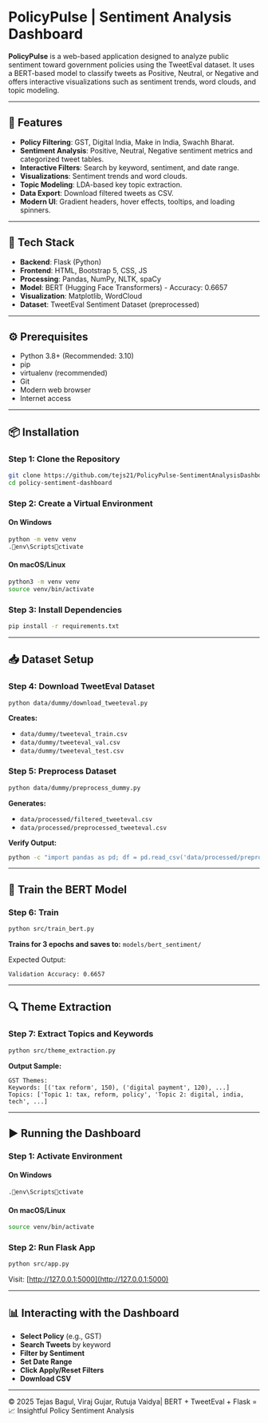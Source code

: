 
# PolicyPulse | Sentiment Analysis Dashboard

**PolicyPulse** is a web-based application designed to analyze public sentiment toward government policies using the TweetEval dataset. It uses a BERT-based model to classify tweets as Positive, Neutral, or Negative and offers interactive visualizations such as sentiment trends, word clouds, and topic modeling.

---

## 🚀 Features
- **Policy Filtering**: GST, Digital India, Make in India, Swachh Bharat.
- **Sentiment Analysis**: Positive, Neutral, Negative sentiment metrics and categorized tweet tables.
- **Interactive Filters**: Search by keyword, sentiment, and date range.
- **Visualizations**: Sentiment trends and word clouds.
- **Topic Modeling**: LDA-based key topic extraction.
- **Data Export**: Download filtered tweets as CSV.
- **Modern UI**: Gradient headers, hover effects, tooltips, and loading spinners.

---

## 🧰 Tech Stack
- **Backend**: Flask (Python)
- **Frontend**: HTML, Bootstrap 5, CSS, JS
- **Processing**: Pandas, NumPy, NLTK, spaCy
- **Model**: BERT (Hugging Face Transformers) - Accuracy: 0.6657
- **Visualization**: Matplotlib, WordCloud
- **Dataset**: TweetEval Sentiment Dataset (preprocessed)

---

## ⚙️ Prerequisites
- Python 3.8+ (Recommended: 3.10)
- pip
- virtualenv (recommended)
- Git
- Modern web browser
- Internet access

---

## 📦 Installation

### Step 1: Clone the Repository

```bash
git clone https://github.com/tejs21/PolicyPulse-SentimentAnalysisDashboard
cd policy-sentiment-dashboard
```

### Step 2: Create a Virtual Environment

#### On Windows

```bash
python -m venv venv
.env\Scriptsctivate
```

#### On macOS/Linux

```bash
python3 -m venv venv
source venv/bin/activate
```

### Step 3: Install Dependencies

```bash
pip install -r requirements.txt
```

---

## 📥 Dataset Setup

### Step 4: Download TweetEval Dataset

```bash
python data/dummy/download_tweeteval.py
```

**Creates:**
- `data/dummy/tweeteval_train.csv`
- `data/dummy/tweeteval_val.csv`
- `data/dummy/tweeteval_test.csv`

### Step 5: Preprocess Dataset

```bash
python data/dummy/preprocess_dummy.py
```

**Generates:**
- `data/processed/filtered_tweeteval.csv`
- `data/processed/preprocessed_tweeteval.csv`

**Verify Output:**
```bash
python -c "import pandas as pd; df = pd.read_csv('data/processed/preprocessed_tweeteval.csv'); print('Columns:', df.columns); print('Label counts:', df['label'].value_counts()); print('Policy counts:', df['policy'].value_counts())"
```

---

## 🤖 Train the BERT Model

### Step 6: Train

```bash
python src/train_bert.py
```

**Trains for 3 epochs and saves to:** `models/bert_sentiment/`

Expected Output:
```
Validation Accuracy: 0.6657
```

---

## 🔍 Theme Extraction

### Step 7: Extract Topics and Keywords

```bash
python src/theme_extraction.py
```

**Output Sample:**
```
GST Themes:
Keywords: [('tax reform', 150), ('digital payment', 120), ...]
Topics: ['Topic 1: tax, reform, policy', 'Topic 2: digital, india, tech', ...]
```

---

## ▶️ Running the Dashboard

### Step 1: Activate Environment

#### On Windows

```bash
.env\Scriptsctivate
```

#### On macOS/Linux

```bash
source venv/bin/activate
```

### Step 2: Run Flask App

```bash
python src/app.py
```

Visit: [http://127.0.0.1:5000](http://127.0.0.1:5000)

---

## 📊 Interacting with the Dashboard

- **Select Policy** (e.g., GST)
- **Search Tweets** by keyword
- **Filter by Sentiment**
- **Set Date Range**
- **Click Apply/Reset Filters**
- **Download CSV**

---

© 2025 Tejas Bagul, Viraj Gujar, Rutuja Vaidya| BERT + TweetEval + Flask = 📈 Insightful Policy Sentiment Analysis
